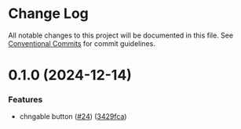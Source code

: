 # Change Log

All notable changes to this project will be documented in this file.
See [Conventional Commits](https://conventionalcommits.org) for commit guidelines.

# 0.1.0 (2024-12-14)

### Features

- chngable button ([#24](https://github.com/devxicans/platform/issues/24)) ([3429fca](https://github.com/devxicans/platform/commit/3429fcacf313184e1f4dd0f42b670a27b80af6d9))
